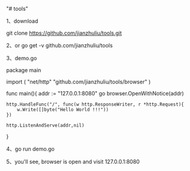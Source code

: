 "# tools" 

1、download

git clone https://github.com/jianzhuliu/tools.git

2、or go get -v github.com/jianzhuliu/tools

3、demo.go

package main 

import (
	"net/http"
	"github.com/jianzhuliu/tools/browser"
)

func main(){
	addr := "127.0.0.1:8080"
	go browser.OpenWithNotice(addr)
	
	http.HandleFunc("/", func(w http.ResponseWriter, r *http.Request){
		w.Write([]byte("Hello World !!!"))
	})
	
	http.ListenAndServe(addr,nil)
}

4、go run demo.go

5、you'll see, browser is open and visit 127.0.0.1:8080
